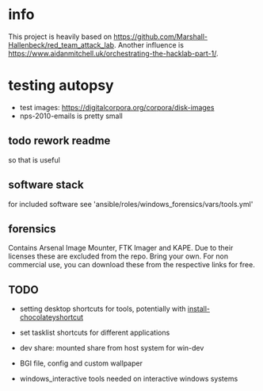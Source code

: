 # info
This project is heavily based on https://github.com/Marshall-Hallenbeck/red_team_attack_lab.
Another influence is https://www.aidanmitchell.uk/orchestrating-the-hacklab-part-1/.

# testing autopsy
 - test images: https://digitalcorpora.org/corpora/disk-images 
 - nps-2010-emails is pretty small

## todo rework readme 
so that is useful


## software stack
for included software see 'ansible/roles/windows_forensics/vars/tools.yml'


## forensics
Contains Arsenal Image Mounter, FTK Imager and KAPE. Due to their licenses these are excluded from the repo. Bring your own. For non commercial use, you can download these from the respective links for free.

## TODO
- setting desktop shortcuts for tools, potentially with [install-chocolateyshortcut](https://docs.chocolatey.org/en-us/create/functions/install-chocolateyshortcut)
- set tasklist shortcuts for different applications
- dev share: mounted share from host system for win-dev
- BGI file, config and custom wallpaper


- windows_interactive tools needed on interactive windows systems

